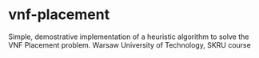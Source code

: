 # vnf-placement
Simple, demostrative implementation of a heuristic algorithm to solve the VNF Placement problem. Warsaw University of Technology, SKRU course
